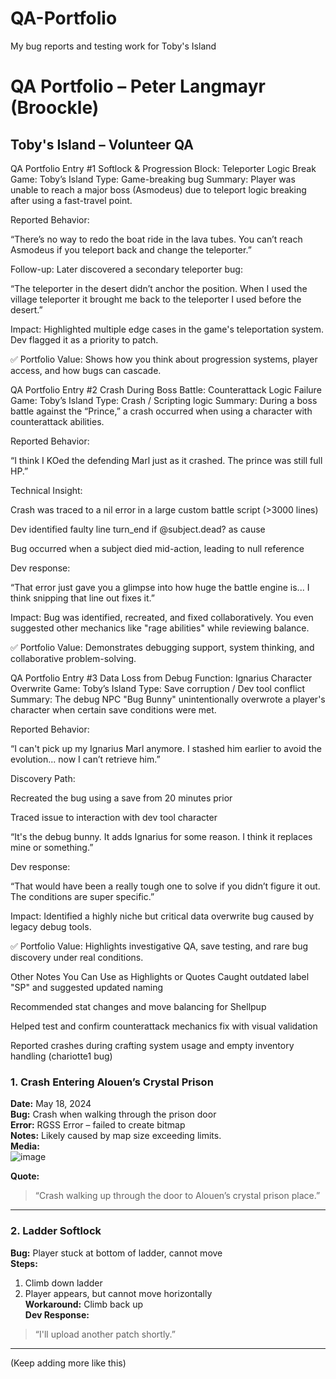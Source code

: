 # QA-Portfolio
My bug reports and testing work for Toby's Island



# QA Portfolio – Peter Langmayr (Broockle)

## Toby's Island – Volunteer QA

QA Portfolio Entry #1
Softlock & Progression Block: Teleporter Logic Break
Game: Toby’s Island
Type: Game-breaking bug
Summary:
Player was unable to reach a major boss (Asmodeus) due to teleport logic breaking after using a fast-travel point.

Reported Behavior:

“There’s no way to redo the boat ride in the lava tubes. You can’t reach Asmodeus if you teleport back and change the teleporter.”

Follow-up:
Later discovered a secondary teleporter bug:

“The teleporter in the desert didn’t anchor the position. When I used the village teleporter it brought me back to the teleporter I used before the desert.”

Impact:
Highlighted multiple edge cases in the game's teleportation system. Dev flagged it as a priority to patch.

✅ Portfolio Value: Shows how you think about progression systems, player access, and how bugs can cascade.



QA Portfolio Entry #2
Crash During Boss Battle: Counterattack Logic Failure
Game: Toby’s Island
Type: Crash / Scripting logic
Summary:
During a boss battle against the “Prince,” a crash occurred when using a character with counterattack abilities.

Reported Behavior:

“I think I KOed the defending Marl just as it crashed. The prince was still full HP.”

Technical Insight:

Crash was traced to a nil error in a large custom battle script (>3000 lines)

Dev identified faulty line turn_end if @subject.dead? as cause

Bug occurred when a subject died mid-action, leading to null reference

Dev response:

“That error just gave you a glimpse into how huge the battle engine is... I think snipping that line out fixes it.”

Impact:
Bug was identified, recreated, and fixed collaboratively. You even suggested other mechanics like "rage abilities" while reviewing balance.

✅ Portfolio Value: Demonstrates debugging support, system thinking, and collaborative problem-solving.




QA Portfolio Entry #3
Data Loss from Debug Function: Ignarius Character Overwrite
Game: Toby’s Island
Type: Save corruption / Dev tool conflict
Summary:
The debug NPC "Bug Bunny" unintentionally overwrote a player's character when certain save conditions were met.

Reported Behavior:

“I can't pick up my Ignarius Marl anymore. I stashed him earlier to avoid the evolution... now I can’t retrieve him.”

Discovery Path:

Recreated the bug using a save from 20 minutes prior

Traced issue to interaction with dev tool character

“It's the debug bunny. It adds Ignarius for some reason. I think it replaces mine or something.”

Dev response:

“That would have been a really tough one to solve if you didn’t figure it out. The conditions are super specific.”

Impact:
Identified a highly niche but critical data overwrite bug caused by legacy debug tools.

✅ Portfolio Value: Highlights investigative QA, save testing, and rare bug discovery under real conditions.



Other Notes You Can Use as Highlights or Quotes
Caught outdated label "SP" and suggested updated naming

Recommended stat changes and move balancing for Shellpup

Helped test and confirm counterattack mechanics fix with visual validation

Reported crashes during crafting system usage and empty inventory handling (chariotte1 bug)








### 1. Crash Entering Alouen’s Crystal Prison
**Date:** May 18, 2024  
**Bug:** Crash when walking through the prison door  
**Error:** RGSS Error – failed to create bitmap  
**Notes:** Likely caused by map size exceeding limits.  
**Media:**  
![image](https://github.com/user-attachments/assets/0b5eb10a-95d8-4447-a6b3-d662905f90ce)

**Quote:**  
> “Crash walking up through the door to Alouen’s crystal prison place.”

---

### 2. Ladder Softlock
**Bug:** Player stuck at bottom of ladder, cannot move  
**Steps:**  
1. Climb down ladder  
2. Player appears, but cannot move horizontally  
**Workaround:** Climb back up  
**Dev Response:**  
> “I'll upload another patch shortly.”

---

(Keep adding more like this)
